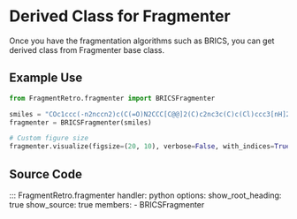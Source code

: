 # Derived Class for Fragmenter

Once you have the fragmentation algorithms such as BRICS, you can get derived class from Fragmenter base class.

## Example Use

```python
from FragmentRetro.fragmenter import BRICSFragmenter

smiles = "COc1ccc(-n2nccn2)c(C(=O)N2CCC[C@@]2(C)c2nc3c(C)c(Cl)ccc3[nH]2)c1"
fragmenter = BRICSFragmenter(smiles)

# Custom figure size
fragmenter.visualize(figsize=(20, 10), verbose=False, with_indices=True)
```

## Source Code

::: FragmentRetro.fragmenter
    handler: python
    options:
      show_root_heading: true
      show_source: true
      members:
        - BRICSFragmenter
